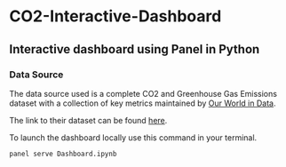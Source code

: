 # CO2-Interactive-Dashboard
## Interactive dashboard using Panel in Python
### Data Source
The data source used is a complete CO2 and Greenhouse Gas Emissions dataset with a collection of key metrics maintained by [Our World in Data](https://ourworldindata.org/co2-and-other-greenhouse-gas-emissions). 

The link to their dataset can be found [here](https://github.com/owid/co2-data).

To launch the dashboard locally use this command in your terminal.
```
panel serve Dashboard.ipynb
```
